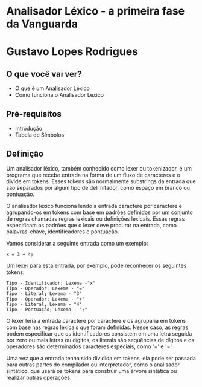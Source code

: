 # Analisador Léxico - a primeira fase da Vanguarda

# Gustavo Lopes Rodrigues

## O que você vai ver?

- O que é um Analisador Léxico
- Como funciona o Analisador Léxico

## Pré-requisitos 

- Introdução
- Tabela de Símbolos

## Definição

Um analisador léxico, também conhecido como lexer ou tokenizador, é um programa que recebe entrada na forma de um fluxo de caracteres e o divide em tokens. Esses tokens são normalmente substrings da entrada que são separados por algum tipo de delimitador, como espaço em branco ou pontuação.

O analisador léxico funciona lendo a entrada caractere por caractere e agrupando-os em tokens com base em padrões definidos por um conjunto de regras chamadas regras lexicais ou definições lexicais. Essas regras especificam os padrões que o lexer deve procurar na entrada, como palavras-chave, identificadores e pontuação.

Vamos considerar a seguinte entrada como um exemplo:
```x
x = 3 + 4;
``` 
Um lexer para esta entrada, por exemplo, pode reconhecer os seguintes tokens:
```x
Tipo - Identificador; Lexema -"x"
Tipo - Operador; Lexema - "="
Tipo - Literal; Lexema - "3"
Tipo - Operador; Lexema - "+"
Tipo - Literal; Lexema - "4"
Tipo - Pontuação; Lexema - ";"
``` 
O lexer leria a entrada caractere por caractere e os agruparia em tokens com base nas regras lexicais que foram definidas. Nesse caso, as regras podem especificar que os identificadores consistem em uma letra seguida por zero ou mais letras ou dígitos, os literais são sequências de dígitos e os operadores são determinados caracteres especiais, como '+' e '='.

Uma vez que a entrada tenha sido dividida em tokens, ela pode ser passada para outras partes do compilador ou interpretador, como o analisador sintático, que usará os tokens para construir uma árvore sintática ou realizar outras operações.
